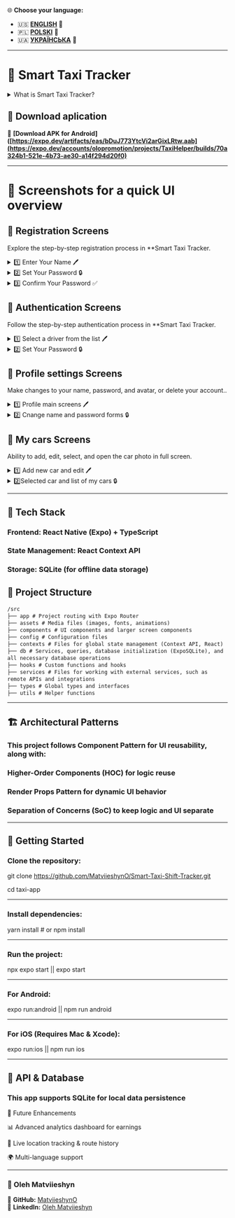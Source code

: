 🌐 **Choose your language:**  
- 🇺🇸 **[ENGLISH](README.md)** 🔹  
- 🇵🇱 **[POLSKI](README_PL.md)** 🔹  
- 🇺🇦 **[УКРАЇНСЬКА](README_UA.md)** 🔹
  
---

# 🚖 Smart Taxi Tracker  
<details>
  <summary>What is Smart Taxi Tracker?</summary>

  🔹 **Seamless shift tracking** – Log your working hours, mileage, expenses, and manage your shifts effortlessly.  
  🔹 **Financial insights** – Stay on top of your income, expenses, and net profit.  
  🔹 **Driver & Vehicle Management** – Add multiple drivers and vehicles with detailed tracking per shift.  
  🔹 **Cross-platform support** – Built with **React Native & Expo**, delivering smooth performance on **iOS & Android**.  

  #### 📊 Take control of your work schedule, maximize your income, and simplify expense management with **Smart Taxi Tracker**!  

</details>

## 📲 Download aplication

📌 **[Download APK for Android]([https://expo.dev/artifacts/eas/bDuJ773YtcVi2arGixLRtw.aab](https://expo.dev/accounts/olopromotion/projects/TaxiHelper/builds/70a324b1-521e-4b73-ae30-a14f294d20f0)**  

---
# 📸 Screenshots for a quick UI overview

## 📝 Registration Screens  

Explore the step-by-step registration process in **Smart Taxi Tracker.  

<details>
  <summary>1️⃣ Enter Your Name 🖊️</summary>
  <br>
  <img src="screenshots/register-name.jpg" width="250">
</details>

<details>
  <summary>2️⃣ Set Your Password 🔒</summary>
  <br>
  <img src="screenshots/register-password.jpg" width="250">
</details>

<details>
  <summary>3️⃣ Confirm Your Password ✅</summary>
  <br>
  <img src="screenshots/register-confirmPassword.jpg" width="250">
</details>

 ## 📝 Authentication Screens  

Follow the step-by-step authentication process in **Smart Taxi Tracker.  

<details>
  <summary>1️⃣ Select a driver from the list 🖊️</summary>
  <br>
  <img src="screenshots/login-name-1.jpg" width="250">
  <img src="screenshots/login-name-2.jpg" width="250">
  
</details>

<details>
  <summary>2️⃣ Set Your Password 🔒</summary>
  <br>
  <img src="screenshots/login-password.jpg" width="250">
</details>

## 📝 Profile settings Screens  

Make changes to your name, password, and avatar, or delete your account..  

<details>
  <summary>1️⃣ Profile main screens 🖊️</summary>
  <br>
  <img src="screenshots/profile-settings-1.jpg" width="250">
  <img src="screenshots/profile-settings-2.jpg" width="250">
  
</details>

<details>
  <summary>2️⃣ Cnange name and password forms 🔒</summary>
  <br>
  <img src="screenshots/profile-settings-form-change-name.jpg" width="250">
  <img src="screenshots/profile-settings-form-change-password.jpg" width="250">
</details>

## 📝 My cars Screens  

Ability to add, edit, select, and open the car photo in full screen.  

<details>
  <summary>1️⃣ Add new car and edit 🖊️</summary>
  <br>
  <img src="screenshots/car-add-car-form.jpg" width="250">
  <img src="screenshots/car-edit-car-form.jpg" width="250">
</details>

<details>
  <summary>2️⃣Selected car and list of my cars 🔒</summary>
  <br>
  <img src="screenshots/car-list-of-cars.jpg" width="250">
  <img src="screenshots/car-selected-car1.jpg" width="250">
  <img src="screenshots/car-selected-car-1.jpg" width="250">
</details>

---

## 🔧 Tech Stack

### Frontend: React Native (Expo) + TypeScript

### State Management: React Context API

### Storage: SQLite (for offline data storage)

## 📂 Project Structure
```
/src
├── app # Project routing with Expo Router
├── assets # Media files (images, fonts, animations)
├── components # UI components and larger screen components
├── config # Configuration files
├── contexts # Files for global state management (Context API, React)
├── db # Services, queries, database initialization (ExpoSQLite), and all necessary database operations
├── hooks # Custom functions and hooks
├── services # Files for working with external services, such as remote APIs and integrations
├── types # Global types and interfaces
├── utils # Helper functions
```
---


## 🏗️ Architectural Patterns

### This project follows Component Pattern for UI reusability, along with:

### Higher-Order Components (HOC) for logic reuse

### Render Props Pattern for dynamic UI behavior

### Separation of Concerns (SoC) to keep logic and UI separate

---

## 🚀 Getting Started


### Clone the repository:

git clone https://github.com/MatviieshynO/Smart-Taxi-Shift-Tracker.git

cd taxi-app

***

### Install dependencies:

yarn install # or npm install

***

### Run the project:

npx expo start || expo start

***

### For Android:

expo run:android  || npm run android

***

### For iOS (Requires Mac & Xcode):

expo run:ios || npm run ios

---

## 📡 API & Database

### This app supports SQLite for local data persistence

📌 Future Enhancements

📊 Advanced analytics dashboard for earnings

📍 Live location tracking & route history

🌍 Multi-language support

---

### 👤 Oleh Matviieshyn  

🔗 **GitHub:** [MatviieshynO](https://github.com/MatviieshynO)  
🔗 **LinkedIn:** [Oleh Matviieshyn](https://www.linkedin.com/in/oleh-matviieshyn-10230020a/)  
